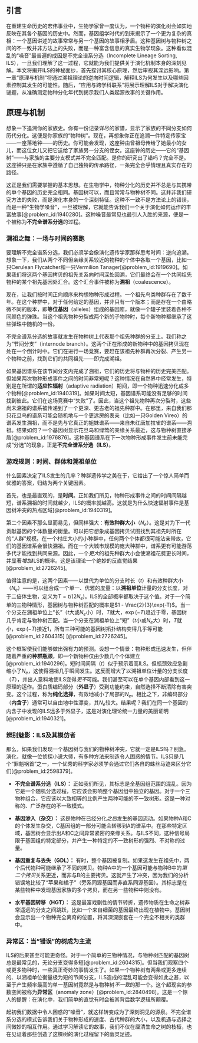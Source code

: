 ## 引言
在重建生命历史的宏伟事业中，生物学家曾一度认为，一个物种的演化树会如实地反映在其各个基因的历史中。然而，基因组学时代的到来揭示了一个更为复杂的真相：一个基因讲述的故事常常与另一个基因的故事相矛盾。这种基因树与物种树之间的不一致并非方法上的失败，而是一种富含信息的真实生物学现象。这种看似混乱的“噪音”最普遍的成因是不完全谱系分选（Incomplete Lineage Sorting, ILS），一旦我们理解了这一过程，它就能为我们提供关于演化机制本身的深刻见解。本文将揭开ILS的神秘面纱，首先探讨其核心原理，然后审视其深远影响。第一章“原理与机制”将通过溯祖理论的逆向时间逻辑，解释ILS为何发生以及哪些因素控制其发生的可能性。随后，“应用与跨学科联系”将展示理解ILS对于解决演化谜题，从准确测定物种分化年代到揭示我们人类起源故事的关键作用。

## 原理与机制

想象一下追溯你的家族史。你有一份记录详尽的家谱，显示了家族的不同分支如何历代分化。这便是你家族的“物种树”。现在，再想象你正在追溯一件特定传家宝——一座落地钟——的历史。你可能会发现，这座钟由曾祖母传给了她最小的女儿，而这位女儿又把它送给了家族另一分支的侄女。这座钟的历史——它的“基因树”——与家族的主要分支模式并不完全匹配。是你的研究出了错吗？完全不是。这座钟只是在家族中遵循了自己独特的传承路径，一条完全合乎情理且真实存在的路径。

这正是我们需要掌握的基本思想。在生物学中，物种分化的历史并不总是与其携带的单个基因的历史完全相同。基因树可以，而且常常与物种树不同。这并非我们研究方法的失败，而是演化本身的一个深刻特征。这种不一致不是方法论上的错误，而是一种“生物学噪音”，一旦被理解，它就能告诉我们一个关于演化如何运作的丰富故事[@problem_id:1940280]。这种噪音最常见也最引人入胜的来源，便是一个被称为**不完全谱系分选**的过程。

### 溯祖之舞：一场与时间的赛跑

要理解不完全谱系分选，我们必须学会像演化遗传学家那样思考时间：逆向追溯。想象一下，我们从两个不同但亲缘关系较近的物种的个体中各取一个基因，比如一只Cerulean Flycatcher和一只Vermilion Tanager[@problem_id:1919690]。如果我们将这两个基因拷贝的祖先关系向时间深处回溯，它们最终会在一个共同祖先物种的某个祖先基因处汇合。这个汇合事件被称为**溯祖**（coalescence）。

现在，让我们按时间正向顺序来构想物种形成过程。一个祖先鸟类种群存在了数千年。在这个种群中，对于任何给定的基因，并非只有一个版本；而是存在一个由略微不同的版本，即**等位基因**（alleles）组成的基因库，就像一个罐子里装着各种不同颜色的弹珠。当这个祖先物种分裂成两个新的子物种时，每个新物种都继承了这些弹珠中随机的一份。

不完全谱系分选的故事就发生在物种树上代表那个祖先种群的分支上。我们称之为“节间分支”（internode branch）。这两个正在形成的新物种中的基因拷贝现在处在一个倒计时中。它们在进行一场竞赛，要赶在该祖先种群再次分裂、产生另一个物种之前，找到它们的共同祖先——即完成溯祖。

如果基因谱系在该节间分支内完成了溯祖，它们的历史将与物种的历史完美匹配。但如果两次物种形成事件之间的时间非常短呢？这种情况在自然界中经常发生，特别是在所谓的**适应性辐射**（adaptive radiation）期间，即一个物种迅速分化成多个物种[@problem_id:1940319]。如果时间太短，基因谱系可能没有足够的时间找到彼此。它们在这场竞赛中“失败”了。因此，当这个祖先物种再次分裂时，这些尚未溯祖的谱系被传递到了一个更深、更古老的祖先种群中。在那里，来自我们那只花旦鸟的谱系可能会随机地与一个更远房的表亲（比如一只Golden Vireo）的谱系发生溯祖，而不是先与它真正的姐妹谱系——来自朱红唐加拉雀的谱系——溯祖。结果如何？一个基因树显示花旦鸟和绿莺的亲缘关系最近，这与物种树直接矛盾[@problem_id:1976876]。这种基因谱系在下一次物种形成事件发生前未能完成“分选”的现象，正是**不完全谱系分选（ILS）**。

### 游戏规则：时间、群体和溯祖单位

什么因素决定了ILS发生的几率？种群遗传学之美在于，它给出了一个惊人简单而优雅的答案，归结为两个关键因素。

首先，也是最直观的，是**时间**。正如我们所见，物种形成事件之间的时间间隔越短，谱系溯祖的时间就越少，ILS的概率就越高。这就是为什么快速辐射事件是基因树冲突的热点区域[@problem_id:1940319]。

第二个因素不那么显而易见，但同样强大：**有效种群大小**（$N_e$）。这是对为下一代贡献基因的个体数量的衡量。可以把它想象成基因拷贝试图找到其祖先时所在的“人群”规模。在一个村庄大小的小种群中，任何两个个体都很可能沾亲带故，它们的基因谱系会很快溯祖。而在一个大城市规模的庞大种群中，谱系更有可能游荡多代才能找到共同来源。因此，一个*更大*的祖先种群大小会使溯祖花费更长时间，并显著*增加*ILS的概率。这是该理论一个绝妙的反直觉结果[@problem_id:2726245]。

值得注意的是，这两个因素——以世代为单位的分支时长（$t$）和有效种群大小（$N_e$）——可以组合成一个单一、优雅的度量：以**溯祖单位**计量的分支长度，对于二倍体生物，定义为$T = t / (2N_e)$。ILS的全部概率都取决于这个值。对于一个简单的三物种情形，基因树与物种树匹配的概率是$1 - \frac{2}{3}\exp(-T)$。当一个分支在溯祖单位上“长”（$t$大或$N_e$小）时，$T$就大，$\exp(-T)$趋近于零，基因树几乎肯定与物种树匹配。当一个分支在溯祖单位上“短”（$t$小或$N_e$大）时，$T$就小，$\exp(-T)$接近1，所有三种可能的基因树拓扑结构变得几乎等可能[@problem_id:2604315] [@problem_id:2726245]。

这个框架使我们能够做出强有力的预测。设想一个情景：物种形成迅速发生，但伴随着严重的**种群瓶颈**，即一个新物种仅由少数几个个体建立[@problem_id:1940296]。短时间间隔（$t$）似乎预示着高ILS。但瓶颈效应急剧缩小了$N_e$，这使得溯祖几乎瞬间发生。这反而增大了以溯祖单位计量的分支长度（$T$），并出人意料地使ILS变得*更不*可能。我们甚至可以在单个基因内部看到这一原理的运作。蛋白质编码部分（**外显子**）受到功能约束，自然选择不断清除有害突变。这个过程，称为**纯化选择**，有效地减小了局部的$N_e$。相比之下，非编码部分（**内含子**）通常可以自由地中性漂变，其$N_e$较大。结果呢？我们在同一个基因的内含子中发现的ILS远多于外显子，这是对演化理论统一力量的美丽证明[@problem_id:1940321]。

### 辨别魅影：ILS及其模仿者

那么，如果我们发现一个基因树与我们的物种树冲突，它就一定是ILS吗？别急。演化，就像一位侦探小说大师，有多种方法来制造令人困惑的情节。ILS只是几个“罪魁祸首”之一，一个优秀的科学家必须学会通过它们各自的蛛丝马迹来区分它们[@problem_id:2598379]。

*   **不完全谱系分选（ILS）：** 正如我们所见，其标志是全基因组范围的混乱。因为它是一个随机分选过程，它应该会影响整个基因组中独立的基因。对于一个三物种组合，它应该以大致相等的比例产生两种可能的不一致树形。这是一种对称的、广泛存在的不一致模式。

*   **基因渗入（杂交）：** 这是物种在已经分化*之后*发生的基因流动。如果物种A和C的个体发生杂交，C基因组的一部分可能会转移到A的谱系中。在那些特定区域，基因树会显示出A和C之间异常紧密的亲缘关系。与ILS不同，这种信号局限于基因组的特定部分，并产生一种特定的不一致树形的强烈、不对称的过量。

*   **基因重复与丢失（GDL）：** 有时，整个基因被复制。如果这发生在祖先中，两个后代物种可能继承了不同的拷贝。物种A中的一个基因可能与物种B中的*第二个拷贝*关系更近，而非与B的主要拷贝。这就产生了冲突，因为我们的分析错误地比较了“苹果和橘子”（旁系同源基因而非直系同源基因）。其标志是在某些物种中发现基因家族的多个拷贝，而在另一些物种中则没有。

*   **水平基因转移（HGT）：** 这是最富戏剧性的情节转折，遗传物质在生命之树非常遥远的分支之间跳跃，比如一个来自细菌的基因最终出现在植物中。基因树会显示出一个物种完全离奇的位置，将其深深嵌套在一个完全不相关的类群中。

### 异常区：当“错误”的树成为主流

ILS的后果甚至可能更奇怪。对于一个简单的三物种情况，与物种树匹配的基因树总是最常见的，无论分支变得多短[@problem_id:2604315]。但当我们观察四个或更多物种时，一些真正奇妙的事情发生了。如果一个物种树有两条或更多连续的、以溯祖单位衡量极为短的节间分支，ILS造成的混乱可能会变得如此之甚，以至于产生频率最高的单一基因树竟然是与物种树*不一致*的那一个。这个超现实的参数空间被称为**异常区**（anomaly zone）[@problem_id:2840498]。这是一个惊人的提醒：在演化中，我们简单的直觉有时会被其背后数学逻辑所颠覆。

起初我们数据中令人困惑的“噪音”，就这样转变成为了深刻洞见的源泉。不完全谱系分选的模式告诉我们关于物种形成的速度、古代种群的大小，以及机遇与选择之间微妙的相互作用。通过学习解读它的故事，我们不仅在厘清生命之树的枝桠，也在见证着那些创造了这棵树的演化过程留下的幽灵足迹。

